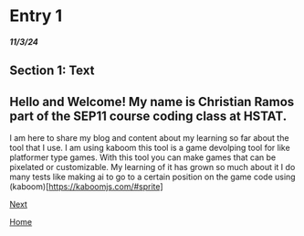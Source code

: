 # Entry 1
##### 11/3/24

## Section 1: Text
## Hello and Welcome! My name is Christian Ramos part of the SEP11 course coding class at HSTAT. 
I am here to share my blog and content about my learning so far about the tool that I use.
I am using kaboom this tool is a game devolping tool for like platformer type games. With this tool you can make games that can be pixelated or customizable.
My learning of it has grown so much about it I do many tests like making ai to go to a certain position on the game code using (kaboom)[https://kaboomjs.com/#sprite]




[Next](entry02.md)

[Home](../README.md)
